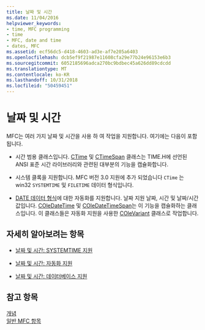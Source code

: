 ```yaml
---
title: 날짜 및 시간
ms.date: 11/04/2016
helpviewer_keywords:
- time, MFC programming
- time
- MFC, date and time
- dates, MFC
ms.assetid: ecf56dc5-d418-4603-ad3e-af7e205a6403
ms.openlocfilehash: dcb5ef9f21987e11608cfa29e77b24e96153e6b3
ms.sourcegitcommit: 6052185696adca270bc9bdbec45a626dd89cdcdd
ms.translationtype: MT
ms.contentlocale: ko-KR
ms.lasthandoff: 10/31/2018
ms.locfileid: "50459451"
---
```

# <a name="date-and-time"></a>날짜 및 시간

MFC는 여러 가지 날짜 및 시간을 사용 하 여 작업을 지원합니다. 여기에는 다음이 포함됩니다.

- 시간 범용 클래스입니다. [CTime](../atl-mfc-shared/reference/ctime-class.md) 및 [CTimeSpan](../atl-mfc-shared/reference/ctimespan-class.md) 클래스는 TIME.H에 선언된 ANSI 표준 시간 라이브러리와 관련된 대부분의 기능을 캡슐화합니다.

- 시스템 클록을 지원합니다. MFC 버전 3.0 지원에 추가 되었습니다 `CTime` 는 win32 `SYSTEMTIME` 및 `FILETIME` 데이터 형식입니다.

- [DATE 데이터 형식](../atl-mfc-shared/date-type.md)에 대한 자동화를 지원합니다. 날짜 지원 날짜, 시간 및 날짜/시간 값입니다. [COleDateTime](../atl-mfc-shared/reference/coledatetime-class.md) 및 [COleDateTimeSpan](../atl-mfc-shared/reference/coledatetimespan-class.md)는 이 기능을 캡슐화하는 클래스입니다. 이 클래스들은 자동화 지원을 사용한 [COleVariant](../mfc/reference/colevariant-class.md) 클래스로 작업합니다.

## <a name="what-do-you-want-to-know-more-about"></a>자세히 알아보려는 항목

- [날짜 및 시간: SYSTEMTIME 지원](../atl-mfc-shared/date-and-time-systemtime-support.md)

- [날짜 및 시간: 자동화 지원](../atl-mfc-shared/date-and-time-automation-support.md)

- [날짜 및 시간: 데이터베이스 지원](../atl-mfc-shared/date-and-time-database-support.md)

## <a name="see-also"></a>참고 항목

[개념](../mfc/mfc-concepts.md)<br/>
[일반 MFC 항목](../mfc/general-mfc-topics.md)

